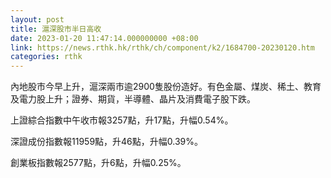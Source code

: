 ```yaml
---
layout: post
title: 滬深股市半日高收
date: 2023-01-20 11:47:14.000000000 +08:00
link: https://news.rthk.hk/rthk/ch/component/k2/1684700-20230120.htm
categories: rthk
---
```


內地股市今早上升，滬深兩市逾2900隻股份造好。有色金屬、煤炭、稀土、教育及電力股上升；證券、期貨，半導體、晶片及消費電子股下跌。

上證綜合指數中午收市報3257點，升17點，升幅0.54%。

深證成份指數報11959點，升46點，升幅0.39%。

創業板指數報2577點，升6點，升幅0.25%。
